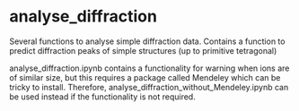 # analyse_diffraction
Several functions to analyse simple diffraction data. Contains a function to predict diffraction peaks of simple structures (up to primitive tetragonal)

analyse_diffraction.ipynb contains a functionality for warning when ions are of similar size, but this requires a package called Mendeley which can be tricky to install.
Therefore, analyse_diffraction_without_Mendeley.ipynb can be used instead if the functionality is not required.
